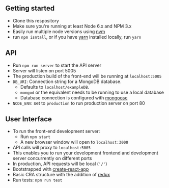 ## Getting started

 - Clone this respository
 - Make sure you're running at least Node 6.x and NPM 3.x
 - Easily run multiple node versions using [nvm](https://github.com/creationix/nvm/blob/master/README.markdown)
 - run `npm isntall`, or if you have [yarn](https://code.facebook.com/posts/1840075619545360) installed locally, run `yarn`

## API

 - Run `npm run server` to start the API server 
 - Server will listen on port 5005
 - The production build of the front-end will be running at `localhost:5005`
 - `DB_URI`: Connection string for a MongoDB database.
   - Defaults to `localhost/exampleDB`.
   - `mongod` or the equivalent needs to be running to use a local database
   - Database connection is configured with [mongoose](http://mongoosejs.com/)
 - `NODE_ENV`: set to `production` to run production server on port 80

## User Interface

 - To run the front-end development server:
   - Run `npm start`
   - A new browser window will open to `localhost:3000`
 - API calls will proxy to `localhost:5005`
  - This enables you to run your development frontend and development server concurrently on different ports
  - In production, API requests will be local (`'/'`)
 - Bootstrapped with [create-react-app](https://github.com/facebookincubator/create-react-app/blob/master/packages/react-scripts/template/README.md)
 - Basic CRA structure with the addition of [redux](https://github.com/reactjs/redux)
 - Run tests: `npm run test`
